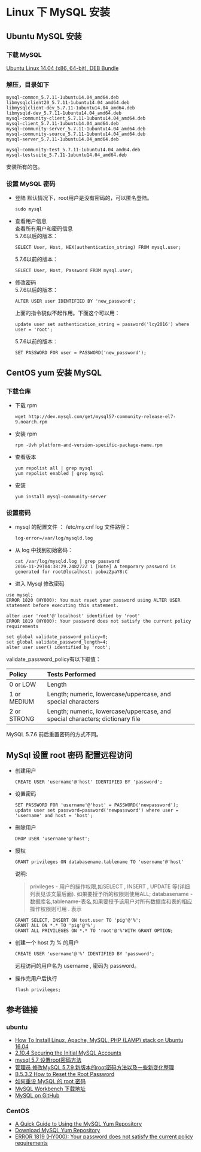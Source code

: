 # Linux 下 MySQL 安装

## Ubuntu MySQL 安装

### 下载 MySQL

[Ubuntu Linux 14.04 (x86, 64-bit), DEB Bundle](http://downloads.mysql.com/archives/community/)

### 解压，目录如下

```
mysql-common_5.7.11-1ubuntu14.04_amd64.deb
libmysqlclient20_5.7.11-1ubuntu14.04_amd64.deb
libmysqlclient-dev_5.7.11-1ubuntu14.04_amd64.deb
libmysqld-dev_5.7.11-1ubuntu14.04_amd64.deb
mysql-community-client_5.7.11-1ubuntu14.04_amd64.deb
mysql-client_5.7.11-1ubuntu14.04_amd64.deb
mysql-community-server_5.7.11-1ubuntu14.04_amd64.deb
mysql-community-source_5.7.11-1ubuntu14.04_amd64.deb
mysql-server_5.7.11-1ubuntu14.04_amd64.deb

mysql-community-test_5.7.11-1ubuntu14.04_amd64.deb
mysql-testsuite_5.7.11-1ubuntu14.04_amd64.deb
```

安装所有的包。

### 设置 MySQL 密码

- 登陆 默认情况下，root用户是没有密码的，可以匿名登陆。

  ```
  sudo mysql
  ```

- 查看用户信息<br>
  查看所有用户和密码信息<br>
  5.7.6以后的版本：

  ```
  SELECT User, Host, HEX(authentication_string) FROM mysql.user;
  ```

  5.7.6以前的版本：

  ```
  SELECT User, Host, Password FROM mysql.user;
  ```

- 修改密码<br>
  5.7.6以后的版本：

  ```
  ALTER USER user IDENTIFIED BY 'new_password';
  ```

  上面的指令貌似不起作用。下面这个可以用：

  ```
  update user set authentication_string = password('lcy2016') where user = 'root';
  ```

  5.7.6以前的版本：

  ```
  SET PASSWORD FOR user = PASSWORD('new_password');
  ```

## CentOS yum 安装 MySQL

### 下载仓库

- 下载 rpm

  ```
  wget http://dev.mysql.com/get/mysql57-community-release-el7-9.noarch.rpm
  ```

- 安装 rpm

  ```
  rpm -Uvh platform-and-version-specific-package-name.rpm
  ```

- 查看版本

  ```
  yum repolist all | grep mysql
  yum repolist enabled | grep mysql
  ```

- 安装

  ```
  yum install mysql-community-server
  ```

### 设置密码

- mysql 的配置文件 ： /etc/my.cnf log 文件路径：

  ```
  log-error=/var/log/mysqld.log
  ```

- 从 log 中找到初始密码：

  ```
  cat /var/log/mysqld.log | grep password
  2016-11-29T04:38:29.248272Z 1 [Note] A temporary password is generated for root@localhost: pobozZpaY8:C
  ```

- 进入 Mysql 修改密码

```
use mysql;
ERROR 1820 (HY000): You must reset your password using ALTER USER statement before executing this statement.

alter user 'root'@'localhost' identified by 'root'
ERROR 1819 (HY000): Your password does not satisfy the current policy requirements

set global validate_password_policy=0;
set global validate_password_length=4;
alter user user() identified by 'root';
```

validate_password_policy有以下取值：

Policy      | Tests Performed
:---------- | :----------------------------------------------------------------------------
0 or LOW    | Length
1 or MEDIUM | Length; numeric, lowercase/uppercase, and special characters
2 or STRONG | Length; numeric, lowercase/uppercase, and special characters; dictionary file

MySQL 5.7.6 前后重置密码的方式不同。

## MySql 设置 root 密码 配置远程访问

- 创建用户

  ```
  CREATE USER 'username'@'host' IDENTIFIED BY 'password';
  ```

- 设置密码

  ```
  SET PASSWORD FOR 'username'@'host' = PASSWORD('newpassword');
  update user set password=password('newpassword') where user = 'username' and host = 'host';
  ```

- 删除用户

  ```
  DROP USER 'username'@'host';
  ```

- 授权

  ```
  GRANT privileges ON databasename.tablename TO 'username'@'host'
  ```

  说明:

  > privileges - 用户的操作权限,如SELECT , INSERT , UPDATE 等(详细列表见该文最后面). 如果要授予所的权限则使用ALL; databasename - 数据库名,tablename-表名,如果要授予该用户对所有数据库和表的相应操作权限则可用 _._ 表示

  ```
  GRANT SELECT, INSERT ON test.user TO 'pig'@'%';
  GRANT ALL ON *.* TO 'pig'@'%';
  GRANT ALL PRIVILEGES ON *.* TO 'root'@'%'WITH GRANT OPTION;
  ```

- 创建一个 host 为 % 的用户

  ```
  CREATE USER 'username'@'%' IDENTIFIED BY 'password';
  ```

  远程访问的用户名为 username , 密码为 password。

- 操作完用户后执行

  ```
  flush privileges;
  ```

## 参考链接

### ubuntu

- [How To Install Linux, Apache, MySQL, PHP (LAMP) stack on Ubuntu 16.04](https://www.digitalocean.com/community/tutorials/how-to-install-linux-apache-mysql-php-lamp-stack-on-ubuntu-16-04)
- [2.10.4 Securing the Initial MySQL Accounts](http://dev.mysql.com/doc/refman/5.7/en/default-privileges.html)
- [mysql 5.7 设置root密码方法](http://my.oschina.net/zhailibao2010/blog/529887)
- [管理员 修改MySQL 5.7.9 新版本的root密码方法以及一些新变化整理](http://www.bubuko.com/infodetail-1339969.html)
- [B.5.3.2 How to Reset the Root Password](http://dev.mysql.com/doc/refman/5.7/en/resetting-permissions.html)
- [如何重设 MySQL 的 root 密码](http://www.ghostchina.com/how-to-reset-mysqls-root-password/)
- [MySQL Workbench 下载地址](http://downloads.mysql.com/archives/workbench/)
- [MySQL on GitHub](http://mysqlrelease.com/2014/09/mysql-on-github/)

### CentOS

- [A Quick Guide to Using the MySQL Yum Repository](http://dev.mysql.com/doc/mysql-yum-repo-quick-guide/en/)
- [Download MySQL Yum Repository](http://dev.mysql.com/downloads/repo/yum/)
- [ERROR 1819 (HY000): Your password does not satisfy the current policy requirements](http://www.cnblogs.com/ivictor/p/5142809.html)
